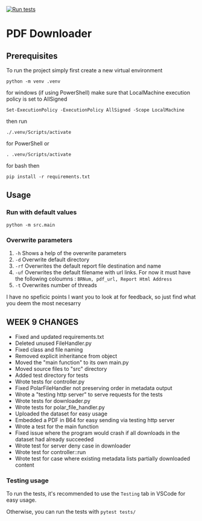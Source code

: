 [![Run tests](https://github.com/F0903/testing-week9/actions/workflows/run-tests.yml/badge.svg)](https://github.com/F0903/testing-week9/actions/workflows/run-tests.yml)

# PDF Downloader

## Prerequisites

To run the project simply first create a new virtual environment

```
python -m venv .venv
```

for windows (if using PowerShell) make sure that LocalMachine execution policy is set to AllSigned

```
Set-ExecutionPolicy -ExecutionPolicy AllSigned -Scope LocalMachine
```

then run

```
./.venv/Scripts/activate
```

for PowerShell or

```
. .venv/Scripts/activate
```

for bash
then

```
pip install -r requirements.txt
```

## Usage

### Run with default values

```
python -m src.main
```

### Overwrite parameters

1. `-h` Shows a help of the overwrite parameters
2. `-d` Overwrite default directory
3. `-rf` Overwrites the default report file destination and name
4. `-uf` Overwrites the default filename with url links. For now it must have the following coloumns : `BRNum, pdf_url, Report Html Address`
5. `-t` Overwrites number of threads

I have no speficic points I want you to look at for feedback, so just find what you deem the most necesarry

## WEEK 9 CHANGES

- Fixed and updated requirements.txt
- Deleted unused FileHandler.py
- Fixed class and file naming
- Removed explicit inheritance from object
- Moved the "main function" to its own main.py
- Moved source files to "src" directory
- Added test directory for tests
- Wrote tests for controller.py
- Fixed PolarFileHandler not preserving order in metadata output
- Wrote a "testing http server" to serve requests for the tests
- Wrote tests for downloader.py
- Wrote tests for polar_file_handler.py
- Uploaded the dataset for easy usage
- Embedded a PDF in B64 for easy sending via testing http server
- Wrote a test for the main function
- Fixed issue where the program would crash if all downloads in the dataset had already succeeded
- Wrote test for server deny case in downloader
- Wrote test for controller::run
- Wrote test for case where existing metadata lists partially downloaded content

### Testing usage

To run the tests, it's recommended to use the `Testing` tab in VSCode for easy usage.

Otherwise, you can run the tests with `pytest tests/`
